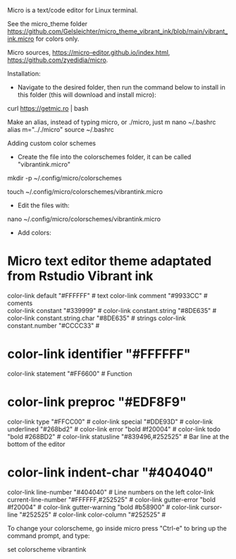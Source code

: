 Micro is a text/code editor for Linux terminal.

See the micro_theme folder https://github.com/Gelsleichter/micro_theme_vibrant_ink/blob/main/vibrant_ink.micro for colors only.

Micro sources, https://micro-editor.github.io/index.html, https://github.com/zyedidia/micro.


Installation: 
- Navigate to the desired folder, then run the command below to install in this folder (this will download and install micro):

curl https://getmic.ro | bash

Make an alias, instead of typing micro, or ./micro, just m
nano ~/.bashrc
alias m=".././micro"
source ~/.bashrc

Adding custom color schemes

- Create the file into the colorschemes folder, it can be called "vibrantink.micro"

mkdir -p ~/.config/micro/colorschemes

touch ~/.config/micro/colorschemes/vibrantink.micro

- Edit the files with:

nano ~/.config/micro/colorschemes/vibrantink.micro

- Add colors:

# Micro text editor theme adaptated from Rstudio Vibrant ink
color-link default "#FFFFFF"                      # text
color-link comment "#9933CC"                      # coments   
color-link constant "#339999"                     # 
color-link constant.string "#8DE635"              # 
color-link constant.string.char "#8DE635"         # strings
color-link constant.number "#CCCC33"              # 
# color-link identifier "#FFFFFF"                 # 
color-link statement "#FF6600"                    # Function
# color-link preproc "#EDF8F9"                    # 
color-link type "#FFCC00"                         # 
color-link special "#DDE93D"                      # 
color-link underlined "#268bd2"                   # 
color-link error "bold #f20004"                   # 
color-link todo "bold #268BD2"                    # 
color-link statusline "#839496,#252525"           # Bar line at the bottom of the editor
# color-link indent-char "#404040"                # 
color-link line-number "#404040"                  # Line numbers on the left
color-link current-line-number "#FFFFFF,#252525"  # 
color-link gutter-error "bold #f20004"            # 
color-link gutter-warning "bold #b58900"          # 
color-link cursor-line "#252525"                  # 
color-link color-column "#252525"                 # 


To change your colorscheme, go inside micro press "Ctrl-e" to bring up the command prompt, and type:

set colorscheme vibrantink
